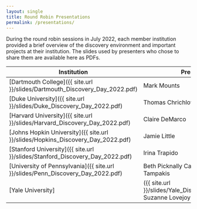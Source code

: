 ```yaml
---
layout: single
title: Round Robin Presentations
permalink: /presentations/
---
```

During the round robin sessions in July 2022, each member institution provided a brief overview of the discovery environment and important projects at their institution. The slides used by presenters who chose to share them are available here as PDFs.

| Institution | Presenter(s) |
|---|---|
| [Dartmouth College]({{ site.url }}/slides/Dartmouth_Discovery_Day_2022.pdf)| Mark Mounts |
| [Duke University]({{ site.url }}/slides/Duke_Discovery_Day_2022.pdf) | Thomas Chrichlow |
| [Harvard University]({{ site.url }}/slides/Harvard_Discovery_Day_2022.pdf) | Claire DeMarco |
| [Johns Hopkin University]({{ site.url }}/slides/Hopkins_Discovery_Day_2022.pdf) | Jamie Little |
| [Stanford University]({{ site.url }}/slides/Stanford_Discovery_Day_2022.pdf) | Irina Trapido |
| [University of Pennsylvania]({{ site.url }}/slides/Penn_Discovery_Day_2022.pdf) | Beth Picknally Camden, Nikitas Tampakis|
| [Yale University] |({{ site.url }}/slides/Yale_Discovery_Day_2022.pdf) Suzanne Lovejoy, Angela Sidman|
